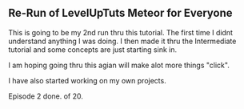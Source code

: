 ## Re-Run of LevelUpTuts Meteor for Everyone

This is going to be my 2nd run thru this tutorial.
The first time I didnt understand anything I was doing.
I then made it thru the Intermediate tutorial and some concepts are just starting sink in.

I am hoping going thru this agian will make alot more things "click".

I have also started working on my own projects.

Episode 2 done. of 20.
